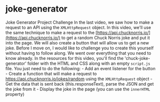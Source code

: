 # joke-generator

 Joke Generator Project Challenge In the last video, we saw how to make a
      request to an API using the `XMLHttpRequest` object. In this video, we'll
      use the same technique to make a request to the
      [https://api.chucknorris.io/](https://api.chucknorris.io/) to get a random
      Chuck Norris joke and put it into the page. We will also create a button
      that will allow us to get a new joke. Before I move on, I would like to
      challenge you to create this yourself without having to follow along. We
      went over everything that you need to know already. In the resources for
      this video, you'll find the 'chuck-joke-generator' folder with the HTML and
      CSS along with an empty `script.js` file. You just need to do the
      following: - Add an event listener for the button - Create a function that
      will make a request to https://api.chucknorris.io/jokes/random using the
      `XMLHttpRequest` object - Get the data that is sent back
      (this.responseText), parse the JSON and get the joke from it - Display the
      joke in the page (you can use the `innerHTML` property)
